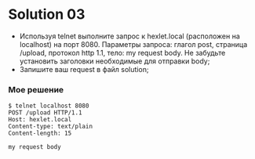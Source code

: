 
# Solution 03
* Используя telnet выполните запрос к hexlet.local (расположен на localhost) на порт 8080. Параметры запроса: глагол post, страница /upload, протокол http 1.1, тело: my request body. Не забудьте установить заголовки необходимые для отправки body;
* Запишите ваш request в файл solution;

### Мое решение

```
$ telnet localhost 8080
POST /upload HTTP/1.1
Host: hexlet.local
Content-type: text/plain
Content-length: 15

my request body
```

